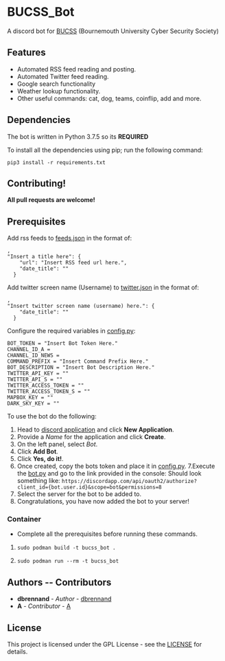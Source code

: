 # BUCSS_Bot
A discord bot for [BUCSS](https://www.bucss.net/) (Bournemouth University Cyber Security Society)

## Features

* Automated RSS feed reading and posting.
* Automated Twitter feed reading.
* Google search functionality
* Weather lookup functionality.
* Other useful commands: cat, dog, teams, coinflip, add and more.

## Dependencies
The bot is written in Python 3.7.5 so its **REQUIRED**

To install all the dependencies using pip; run the following command:
```
pip3 install -r requirements.txt
```

## Contributing!
**All pull requests are welcome!**

## Prerequisites

Add rss feeds to [feeds.json](feeds.json) in the format of:
```
,
"Insert a title here": {
    "url": "Insert RSS feed url here.",
    "date_title": ""
  }
```

Add twitter screen name (Username) to [twitter.json](twitter.json) in the format of:
```
,
"Insert twitter screen name (username) here.": {
    "date_title": ""
  }
```

Configure the required variables in [config.py](config.py):
```
BOT_TOKEN = "Insert Bot Token Here."
CHANNEL_ID_A = 
CHANNEL_ID_NEWS = 
COMMAND_PREFIX = "Insert Command Prefix Here."
BOT_DESCRIPTION = "Insert Bot Description Here."
TWITTER_API_KEY = ""
TWITTER_API_S = ""
TWITTER_ACCESS_TOKEN = ""
TWITTER_ACCESS_TOKEN_S = ""
MAPBOX_KEY = ""
DARK_SKY_KEY = ""
```

To use the bot do the following:

1. Head to [discord application](https://discordapp.com/developers/applications/) and click **New Application**.
2. Provide a *Name* for the application and click **Create**.
3. On the left panel, select *Bot*.
4. Click **Add Bot**.
5. Click **Yes, do it!**.
6. Once created, copy the bots token and place it in [config.py](config.py).
7.Execute the [bot.py](bot.py) and go to the link provided in the console:
    Should look something like: `https://discordapp.com/api/oauth2/authorize?client_id={bot.user.id}&scope=bot&permissions=8`
8. Select the server for the bot to be added to.
9. Congratulations, you have now added the bot to your server!

### Container

* Complete all the prerequisites before running these commands.

1. `sudo podman build -t bucss_bot .`

2. `sudo podman run --rm -t bucss_bot`

## Authors -- Contributors

* **dbrennand** - *Author* - [dbrennand](https://github.com/dbrennand)
* **A** - *Contributor* - [A](https://github.com/s5003597)

## License

This project is licensed under the GPL License - see the [LICENSE](LICENSE) for details.